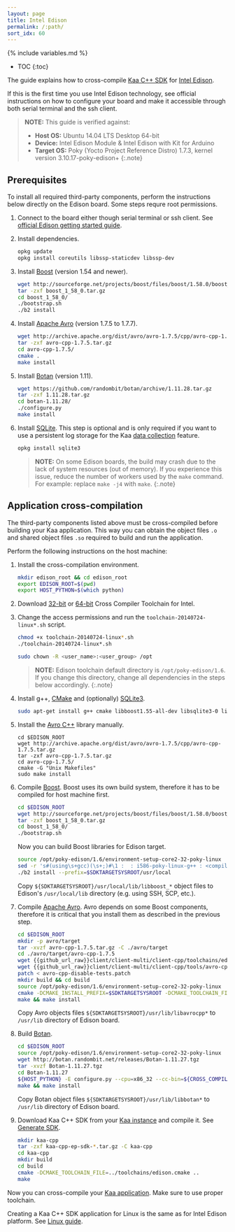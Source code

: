 ```yaml
---
layout: page
title: Intel Edison
permalink: /:path/
sort_idx: 60
---
```

{% include variables.md %}

* TOC
{:toc}

The guide explains how to cross-compile [Kaa C++ SDK]({{root_url}}Glossary/#kaa-sdk-type) for [Intel Edison](https://software.intel.com/en-us/iot/hardware/edison).

If this is the first time you use Intel Edison technology, see official instructions on how to configure your board and make it accessible through both serial terminal and the ssh client.

>**NOTE:** This guide is verified against:
>
> * **Host OS:** Ubuntu 14.04 LTS Desktop 64-bit
> * **Device:** Intel Edison Module & Intel Edison with Kit for Arduino
> * **Target OS:** Poky (Yocto Project Reference Distro) 1.7.3, kernel version 3.10.17-poky-edison+
{:.note}

## Prerequisites

To install all required third-party components, perform the instructions below directly on the Edison board.
Some steps requre root permissions.

1. Connect to the board either though serial terminal or ssh client.
See [official Edison getting started guide](https://software.intel.com/en-us/iot/library/edison-getting-started).

2. Install dependencies.

   ```bash
   opkg update
   opkg install coreutils libssp-staticdev libssp-dev
   ```

3. Install [Boost](http://www.boost.org/) (version 1.54 and newer).

   ```bash
   wget http://sourceforge.net/projects/boost/files/boost/1.58.0/boost_1_58_0.tar.gz
   tar -zxf boost_1_58_0.tar.gz
   cd boost_1_58_0/
   ./bootstrap.sh
   ./b2 install
   ```

4. Install [Apache Avro](https://avro.apache.org/) (version 1.7.5 to 1.7.7).

   ```bash
   wget http://archive.apache.org/dist/avro/avro-1.7.5/cpp/avro-cpp-1.7.5.tar.gz
   tar -zxf avro-cpp-1.7.5.tar.gz
   cd avro-cpp-1.7.5/
   cmake .
   make install
   ```

5. Install [Botan](https://botan.randombit.net/) (version 1.11).

   ```bash
   wget https://github.com/randombit/botan/archive/1.11.28.tar.gz
   tar -zxf 1.11.28.tar.gz
   cd botan-1.11.28/
   ./configure.py
   make install
   ```

6. Install [SQLite](https://www.sqlite.org/).
This step is optional and is only required if you want to use a persistent log storage for the Kaa [data collection]({{root_url}}Programming-guide/Key-platform-features/Data-collection) feature.

   ```bash
   opkg install sqlite3
   ```

   >**NOTE:** On some Edison boards, the build may crash due to the lack of system resources (out of memory).
   >If you experience this issue, reduce the number of workers used by the `make` command.
   >For example: replace `make -j4` with `make`.
   {:.note}

## Application cross-compilation

The third-party components listed above must be cross-compiled before building your Kaa application.
This way you can obtain the object files `.o` and shared object files `.so` required to build and run the application.

Perform the following instructions on the host machine:

1. Install the cross-compilation environment.

   ```bash
   mkdir edison_root && cd edison_root
   export EDISON_ROOT=$(pwd)
   export HOST_PYTHON=$(which python)
   ```

2. Download [32-bit](https://downloadmirror.intel.com/24472/eng/toolchain-20140724-linux32.sh) or [64-bit](https://downloadmirror.intel.com/24472/eng/toolchain-20140724-linux64.sh) Cross Compiler Toolchain for Intel.

3. Change the access permissions and run the `toolchain-20140724-linux*.sh` script.

   ```bash
   chmod +x toolchain-20140724-linux*.sh
   ./toolchain-20140724-linux*.sh
   ```

   ```bash
   sudo chown -R <user_name>:<user_group> /opt
   ```

   >**NOTE:** Edison toolchain default directory is `/opt/poky-edison/1.6`.
   >If you change this directory, change all dependencies in the steps below accordingly.
   {:.note}
    
3. Install g++, [CMake](https://cmake.org/download/) and (optionally) [SQLite3](https://sqlite.org/download.html).

   ```bash
   sudo apt-get install g++ cmake libboost1.55-all-dev libsqlite3-0 libsqlite3-dev
   ```
   
4. Install the [Avro C++](http://avro.apache.org/docs/1.7.6/api/cpp/html/index.html) library manually.

   ```
   cd $EDISON_ROOT
   wget http://archive.apache.org/dist/avro/avro-1.7.5/cpp/avro-cpp-1.7.5.tar.gz
   tar -zxf avro-cpp-1.7.5.tar.gz
   cd avro-cpp-1.7.5/
   cmake -G "Unix Makefiles"
   sudo make install
   ```

5. Compile [Boost](http://www.boost.org/users/download/).
Boost uses its own build system, therefore it has to be compiled for host machine first.

   ```bash
   cd $EDISON_ROOT
   wget http://sourceforge.net/projects/boost/files/boost/1.58.0/boost_1_58_0.tar.gz
   tar -zxf boost_1_58_0.tar.gz
   cd boost_1_58_0/
   ./bootstrap.sh
   ```

    Now you can build Boost libraries for Edison target.

   ```bash
   source /opt/poky-edison/1.6/environment-setup-core2-32-poky-linux
   sed -r 's#(using\s+gcc)(\s+;)#\1 :  : i586-poky-linux-g++ : <compileflags>-m32 -march=core2 -mtune=core2 -msse3 -mfpmath=sse -mstackrealign -fno-omit-frame-pointer --sysroot='${SDKTARGETSYSROOT}'\2#g' -i project-config.jam
   ./b2 install --prefix=$SDKTARGETSYSROOT/usr/local
   ```

    Copy `${SDKTARGETSYSROOT}/usr/local/lib/libboost_*` object files to Edison's `/usr/local/lib` directory (e.g. using SSH, SCP, etc.).

6. Compile [Apache Avro](https://avro.apache.org/).
Avro depends on some Boost components, therefore it is critical that you install them as described in the previous step.

   ```bash
   cd $EDISON_ROOT
   mkdir -p avro/target
   tar -xvzf avro-cpp-1.7.5.tar.gz -C ./avro/target
   cd ./avro/target/avro-cpp-1.7.5
   wget {{github_url_raw}}client/client-multi/client-cpp/toolchains/edison.cmake
   wget {{github_url_raw}}client/client-multi/client-cpp/tools/avro-cpp-disable-tests.patch
   patch < avro-cpp-disable-tests.patch
   mkdir build && cd build
   source /opt/poky-edison/1.6/environment-setup-core2-32-poky-linux
   cmake -DCMAKE_INSTALL_PREFIX=$SDKTARGETSYSROOT -DCMAKE_TOOLCHAIN_FILE=../edison.cmake -DEDISON_SDK_ROOT=/opt/poky-edison/1.6 ..
   make && make install
   ```
    Copy Avro objects files `${SDKTARGETSYSROOT}/usr/lib/libavrocpp*` to `/usr/lib` directory of Edison board.
        
7. Build [Botan](https://botan.randombit.net/).

   ```bash
   cd $EDISON_ROOT
   source /opt/poky-edison/1.6/environment-setup-core2-32-poky-linux
   wget http://botan.randombit.net/releases/Botan-1.11.27.tgz
   tar -xvzf Botan-1.11.27.tgz
   cd Botan-1.11.27
   ${HOST_PYTHON} -E configure.py --cpu=x86_32 --cc-bin=${CROSS_COMPILE}g++ --prefix=${SDKTARGETSYSROOT}/usr
   make && make install
   ```

    Copy Botan object files `${SDKTARGETSYSROOT}/usr/lib/libbotan*` to `/usr/lib` directory of Edison board.

8. Download Kaa C++ SDK from your [Kaa instance]({{root_url}}Glossary/#kaa-instance-kaa-deployment) and compile it.
See [Generate SDK](Programming-guide/Your-first-Kaa-application/#generate-sdk).

   ```bash
   mkdir kaa-cpp
   tar -zxf kaa-cpp-ep-sdk-*.tar.gz -C kaa-cpp
   cd kaa-cpp
   mkdir build
   cd build
   cmake -DCMAKE_TOOLCHAIN_FILE=../toolchains/edison.cmake ..
   make
   ```
   
Now you can cross-compile your [Kaa application]({{root_url}}Glossary/#kaa-application).
Make sure to use proper toolchain.

Creating a Kaa C++ SDK application for Linux is the same as for Intel Edison platform.
See [Linux guide]({{root_url}}Programming-guide/Using-Kaa-endpoint-SDKs/C++/SDK-Linux#quick-way-to-build-sdk).